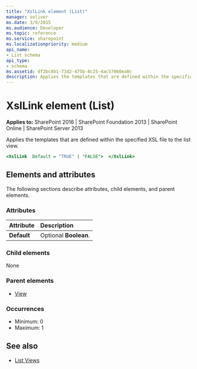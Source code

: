 ```yaml
---
title: "XslLink element (List)"
manager: soliver
ms.date: 3/9/2015
ms.audience: Developer
ms.topic: reference
ms.service: sharepoint
ms.localizationpriority: medium
api_name:
- List schema
api_type:
- schema
ms.assetid: df2bc8b1-73d2-475b-8c25-4ac57060ea0c
description: Applies the templates that are defined within the specified XSL file to the list view.
---
```


# XslLink element (List)

**Applies to:** SharePoint 2016 | SharePoint Foundation 2013 | SharePoint Online | SharePoint Server 2013
  
Applies the templates that are defined within the specified XSL file to the list view.
  
```xsl
<XslLink  Default = "TRUE" | "FALSE">  </XslLink>
```

## Elements and attributes

The following sections describe attributes, child elements, and parent elements.

### Attributes

|**Attribute**|**Description**|
|:-----|:-----|
|**Default** <br/> |Optional **Boolean**.  <br/> |
   
### Child elements

None
   
### Parent elements

- [View](view-element-list.md)
   
### Occurrences

- Minimum: 0
- Maximum: 1  
   
## See also

- [List Views](https://msdn.microsoft.com/library/43e6ba7e-eddb-418a-a570-c0815016fc17%28Office.15%29.aspx)

